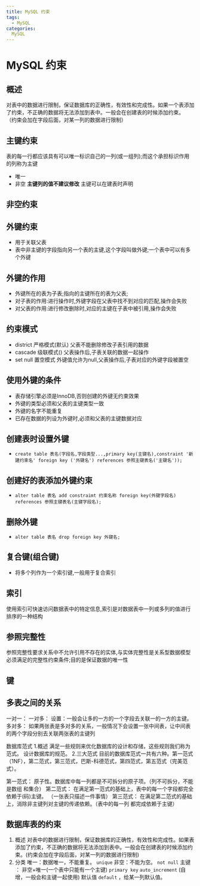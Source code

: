 ```yaml
---
title: MySQL 约束
tags:
  - MySQL
categories:
  MySQL
---
```


# MySQL 约束
## 概述
对表中的数据进行限制，保证数据库的正确性，有效性和完成性。如果一个表添加了约束，不正确的数据将无法添加到表中。一般会在创建表的时候添加约束。
（约束会加在字段后面，对某一列的数据进行限制）
## 主键约束 
表的每一行都应该具有可以唯一标识自己的一列(或一组列);而这个承担标识作用的列称为主键
  - 唯一
  - 非空
  **主键列的值不建议修改**
主键可以在建表时声明
## 非空约束

## 外键约束
  - 用于关联父表
  - 表中非主键的字段指向另一个表的主键,这个字段叫做外键;一个表中可以有多个外键

## 外键的作用
  - 外键所在的表为子表;指向的主键所在的表为父表;
  - 对子表的作用:进行操作时,外键字段在父表中找不到对应的匹配,操作会失败
  - 对父表的作用:进行修改删除时,对应的主键在子表中被引用,操作会失败

## 约束模式
  - district 严格模式(默认) 父表不能删除修改子表引用的数据
  - cascade 级联模式()  父表操作后,子表关联的数据一起操作
  - set null  置空模式  外键值允许为null,父表操作后,子表对应的外键字段被置空

## 使用外键的条件
  - 表存储引擎必须是InnoDB,否则创建的外键无约束效果
  - 外键的类型必须和父表的主键类型一致
  - 外键的名字不能重复
  - 已存在数据的列设为外键时,必须和父表的主键数据对应

## 创建表时设置外键
  - `create table 表名(字段名,字段类型...,primary key(主键名),constraint '新建约束名' foreign key ('外键名') references 参照主键表名('主键名'));`

## 创建好的表添加外键约束
  - `alter table 表名 add constraimt 约束名称 foreign key(外键字段名) references 参照主键表名(主键字段名);`

## 删除外键
  - `alter table 表名 drop foreign key 外键名;`

## 复合键(组合键)
  - 将多个列作为一个索引键,一般用于复合索引

## 索引
使用索引可快速访问数据表中的特定信息,索引是对数据表中一列或多列的值进行排序的一种结构

## 参照完整性
参照完整性要求关系中不允许引用不存在的实体,与实体完整性是关系型数据模型必须满足的完整性约束条件;目的是保证数据的唯一性

## 键

## 多表之间的关系
一对一：
一对多：
设置：一般会让多的一方的一个字段去关联一的一方的主键。
多对多：
  如果两张表是多对多的关系，一般情况下会设置一张中间表，让中间表的两个字段分别去关联两张表的主键列


数据库范式
1.概述
满足一些规则来优化数据库的设计和存储，这些规则我们称为范式。
设计数据库的规范。
2.三大范式
目前的数据库范式一共有六种。第一范式（1NF），第二范式，第三范式，巴斯-科德范式，第四范式，第五范式（完美范式）。

第一范式：
原子性。数据库中每一列都是不可拆分的原子项。（列不可拆分，不能是数组		和集合）
第二范式：
在满足第一范式的基础上，表中的每一个字段都完全依赖于(码)主键。
（一张表只描述一件事情）
第三范式：
在满足第二范式的基础上，消除非主键列对主键的传递依赖。（表中的每一列		都完成依赖于主键）

## 数据库表的约束
  1. 概述
    对表中的数据进行限制，保证数据库的正确性，有效性和完成性。如果表添加了约束，不正确的数据将无法添加到表中。一般会在创建表的时候添加约束。(约束会加在字段后面，对某一列的数据进行限制)
  2. 分类
    唯一：数据唯一，不能重复。 `unique`
    非空：不能为空。   `not null`
    主键 ： 非空+唯一(一个表中只能有一个主键) `primary key`
    `auto_increment`  (自增，一般会和主键一起使用)
    默认值 `default` ，给某一列默认值。
